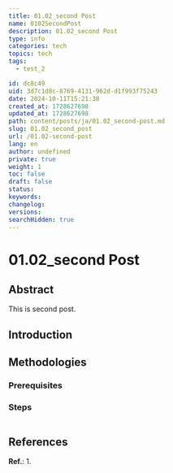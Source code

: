 ```yaml
---
title: 01.02_second Post
name: 0102SecondPost
description: 01.02_second Post
type: info
categories: tech
topics: tech
tags: 
  - test_2

id: dc8c49
uid: 3d7c1d8c-8769-4131-962d-d1f993f75243
date: 2024-10-11T15:21:38
created_at: 1728627698
updated_at: 1728627698
path: content/posts/ja/01.02_second-post.md
slug: 01.02_second_post
url: /01.02-second-post
lang: en
author: undefined
private: true
weight: 1
toc: false
draft: false
status: 
keywords: 
changelog: 
versions: 
searchHidden: true
---
```


# 01.02_second Post



## Abstract

This is second post.


## Introduction




## Methodologies

### Prerequisites



### Steps



```

```


## References
**Ref.**: 
1. 


[^1]: 
